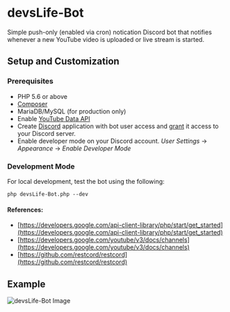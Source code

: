# devsLife-Bot

Simple push-only (enabled via cron) notication Discord bot that notifies whenever a new YouTube video is uploaded or live stream is started.


## Setup and Customization

### Prerequisites

 * PHP 5.6 or above
 * [Composer](https://getcomposer.org/)
 * MariaDB/MySQL (for production only)
 * Enable [YouTube Data API](https://console.developers.google.com/start/api?id=youtube)
 * Create [Discord](https://discordapp.com/developers/applications/) application with bot user access and [grant](https://discordapp.com/developers/docs/topics/oauth2#adding-bots-to-guilds) it access to your Discord server.
 * Enable developer mode on your Discord account. *User Settings* -> *Appearance* -> *Enable Developer Mode*

### Development Mode

For local development, test the bot using the following:

`php devsLife-Bot.php --dev`


#### References:

 * [https://developers.google.com/api-client-library/php/start/get_started](https://developers.google.com/api-client-library/php/start/get_started)
 * [https://developers.google.com/youtube/v3/docs/channels](https://developers.google.com/youtube/v3/docs/channels)
 * [https://github.com/restcord/restcord](https://github.com/restcord/restcord)

## Example
![devsLife-Bot Image](http://i.imgur.com/mLMaoE2.png)